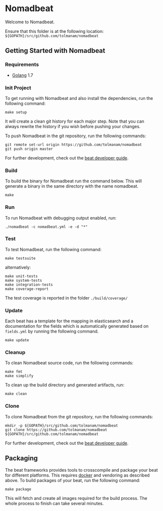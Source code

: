 # Nomadbeat

Welcome to Nomadbeat.

Ensure that this folder is at the following location:
`${GOPATH}/src/github.com/tolmanam/nomadbeat`

## Getting Started with Nomadbeat

### Requirements

* [Golang](https://golang.org/dl/) 1.7

### Init Project
To get running with Nomadbeat and also install the
dependencies, run the following command:

```
make setup
```

It will create a clean git history for each major step. Note that you can always rewrite the history if you wish before pushing your changes.

To push Nomadbeat in the git repository, run the following commands:

```
git remote set-url origin https://github.com/tolmanam/nomadbeat
git push origin master
```

For further development, check out the [beat developer guide](https://www.elastic.co/guide/en/beats/libbeat/current/new-beat.html).

### Build

To build the binary for Nomadbeat run the command below. This will generate a binary
in the same directory with the name nomadbeat.

```
make
```


### Run

To run Nomadbeat with debugging output enabled, run:

```
./nomadbeat -c nomadbeat.yml -e -d "*"
```


### Test

To test Nomadbeat, run the following command:

```
make testsuite
```

alternatively:
```
make unit-tests
make system-tests
make integration-tests
make coverage-report
```

The test coverage is reported in the folder `./build/coverage/`

### Update

Each beat has a template for the mapping in elasticsearch and a documentation for the fields
which is automatically generated based on `fields.yml` by running the following command.

```
make update
```


### Cleanup

To clean  Nomadbeat source code, run the following commands:

```
make fmt
make simplify
```

To clean up the build directory and generated artifacts, run:

```
make clean
```


### Clone

To clone Nomadbeat from the git repository, run the following commands:

```
mkdir -p ${GOPATH}/src/github.com/tolmanam/nomadbeat
git clone https://github.com/tolmanam/nomadbeat ${GOPATH}/src/github.com/tolmanam/nomadbeat
```


For further development, check out the [beat developer guide](https://www.elastic.co/guide/en/beats/libbeat/current/new-beat.html).


## Packaging

The beat frameworks provides tools to crosscompile and package your beat for different platforms. This requires [docker](https://www.docker.com/) and vendoring as described above. To build packages of your beat, run the following command:

```
make package
```

This will fetch and create all images required for the build process. The whole process to finish can take several minutes.
